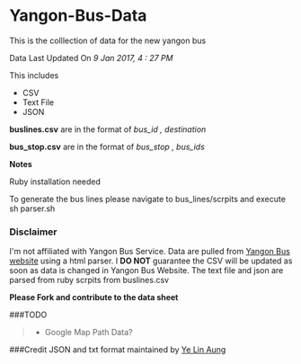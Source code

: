 # Yangon-Bus-Data
This is the colllection of  data for the new yangon bus

Data Last Updated On *9 Jan 2017, 4 : 27 PM*


This includes
* CSV
* Text File
* JSON

**buslines.csv** are in the format of 
*bus_id , destination*

**bus_stop.csv** are in the format of 
*bus_stop , bus_ids*

**Notes**

Ruby installation needed

To generate the bus lines please navigate to bus_lines/scrpits and execute sh parser.sh


### Disclaimer
I'm not affiliated with Yangon Bus Service. Data are pulled from [Yangon Bus website](http://yangonbus.com/) using a html parser. I **DO NOT** guarantee the CSV will be updated as soon as data is changed in Yangon Bus Website.
The text file and json are parsed from ruby scrpits from buslines.csv

**Please Fork and contribute to the data sheet**

###TODO
>* Google Map Path Data?

###Credit
JSON and txt format maintained by [Ye Lin Aung](https://github.com/ye-lin-aung) 
